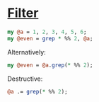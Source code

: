 [1]: http://rosettacode.org/wiki/Filter

# [Filter][1]

```perl
my @a = 1, 2, 3, 4, 5, 6;
my @even = grep * %% 2, @a;
```


Alternatively:

```perl
my @even = @a.grep(* %% 2);
```


Destructive:

```perl
@a .= grep(* %% 2);
```